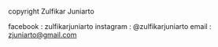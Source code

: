 copyright Zulfikar Juniarto 

facebook : zulfikarjuniarto
instagram : @zulfikarjuniarto
email : zjuniarto@gmail.com

